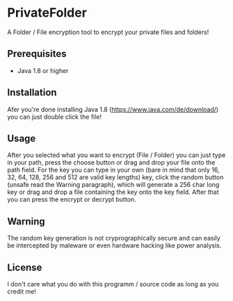 # PrivateFolder
A Folder / File encryption tool to encrypt your private files and folders!
## Prerequisites
- Java 1.8 or higher
## Installation
Afer you're done installing Java 1.8 (https://www.java.com/de/download/) you can just double click the file!
## Usage
After you selected what you want to encrypt (File / Folder) you can just type in your path, press the choose button or drag and drop your file onto the path field. For the key you can type in your own (bare in mind that only 16, 32, 64, 128, 256 and 512 are valid key lengths) key, click the random button (unsafe read the Warning paragraph), which will generate a 256 char long key or drag and drop a file containing the key onto the key field. After that you can press the encrypt or decrypt button.
## Warning
The random key generation is not cryprographically secure and can easily be intercepted by maleware or even hardware hacking like power analysis.
## License
I don't care what you do with this programm / source code as long as you credit me!
